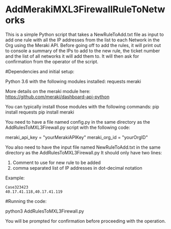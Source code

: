 # AddMerakiMXL3FirewallRuleToNetworks
This is a simple Python script that takes a NewRuleToAdd.txt file as input to add one rule with all the IP addresses from the list to each Network in the Org using the Meraki API. 
Before going off to add the rules, it will print out to console a summary of the IPs to add to the new rule, the ticket number and the list of all networks it will add them to.
It will then ask for confirmation from the operator of the script.


#Dependencies and initial setup:

Python 3.6 with the following modules installed: 
requests
meraki

More details on the meraki module here:
https://github.com/meraki/dashboard-api-python

 
You can typically install those modules with the following commands: 
pip install requests
pip install meraki

You need to have a file named config.py in the same directory as the AddRulesToMXL3Firewall.py
script with the following code:

meraki_api_key = "yourMerakiAPIKey"
meraki_org_id = "yourOrgID"

You also need to have the input file named NewRuleToAdd.txt in the same directory as the AddRulesToMXL3Firewall.py
It should only have two lines:
1. Comment to use for new rule to be added
2. comma separated list of IP addresses in dot-decimal notation

Example:

``` 
Case323423
40.17.41.118,40.17.41.119
```

#Running the code:

python3 AddRulesToMXL3Firewall.py

You will be prompted for confirmation before proceeding with the operation. 



